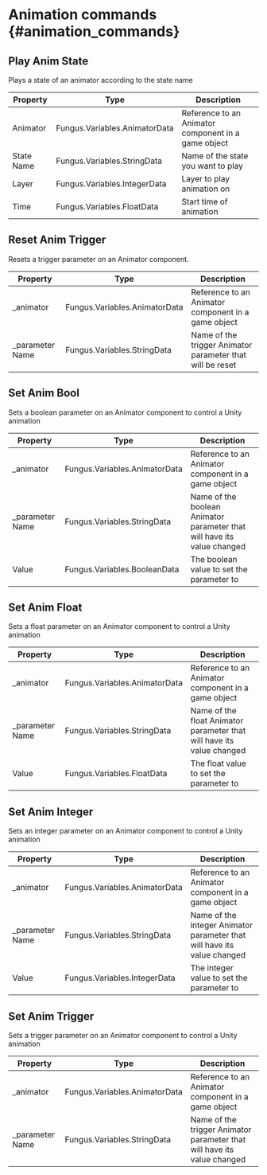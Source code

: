 # Animation commands {#animation_commands}

## Play Anim State
Plays a state of an animator according to the state name

Property | Type | Description
 --- | --- | ---
Animator | Fungus.Variables.AnimatorData | Reference to an Animator component in a game object
State Name | Fungus.Variables.StringData | Name of the state you want to play
Layer | Fungus.Variables.IntegerData | Layer to play animation on
Time | Fungus.Variables.FloatData | Start time of animation

## Reset Anim Trigger
Resets a trigger parameter on an Animator component.

Property | Type | Description
 --- | --- | ---
_animator | Fungus.Variables.AnimatorData | Reference to an Animator component in a game object
_parameter Name | Fungus.Variables.StringData | Name of the trigger Animator parameter that will be reset

## Set Anim Bool
Sets a boolean parameter on an Animator component to control a Unity animation

Property | Type | Description
 --- | --- | ---
_animator | Fungus.Variables.AnimatorData | Reference to an Animator component in a game object
_parameter Name | Fungus.Variables.StringData | Name of the boolean Animator parameter that will have its value changed
Value | Fungus.Variables.BooleanData | The boolean value to set the parameter to

## Set Anim Float
Sets a float parameter on an Animator component to control a Unity animation

Property | Type | Description
 --- | --- | ---
_animator | Fungus.Variables.AnimatorData | Reference to an Animator component in a game object
_parameter Name | Fungus.Variables.StringData | Name of the float Animator parameter that will have its value changed
Value | Fungus.Variables.FloatData | The float value to set the parameter to

## Set Anim Integer
Sets an integer parameter on an Animator component to control a Unity animation

Property | Type | Description
 --- | --- | ---
_animator | Fungus.Variables.AnimatorData | Reference to an Animator component in a game object
_parameter Name | Fungus.Variables.StringData | Name of the integer Animator parameter that will have its value changed
Value | Fungus.Variables.IntegerData | The integer value to set the parameter to

## Set Anim Trigger
Sets a trigger parameter on an Animator component to control a Unity animation

Property | Type | Description
 --- | --- | ---
_animator | Fungus.Variables.AnimatorData | Reference to an Animator component in a game object
_parameter Name | Fungus.Variables.StringData | Name of the trigger Animator parameter that will have its value changed

